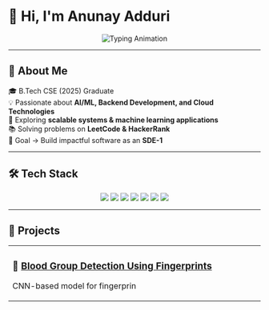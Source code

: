 # 👋 Hi, I'm Anunay Adduri  

<p align="center">
  <img src="https://readme-typing-svg.herokuapp.com?size=24&duration=4000&color=F75C7E&center=true&vCenter=true&width=600&lines=AI+%26+Backend+Explorer+🚀;Aspiring+SDE-1;Turning+Ideas+into+Scalable+Solutions;Passionate+Learner+%26+Problem+Solver" alt="Typing Animation" />
</p>

---

## 🌟 About Me  
🎓 B.Tech CSE (2025) Graduate  
💡 Passionate about **AI/ML, Backend Development, and Cloud Technologies**  
🔭 Exploring **scalable systems & machine learning applications**  
📚 Solving problems on **LeetCode & HackerRank**  
🎯 Goal → Build impactful software as an **SDE-1**  

---

## 🛠️ Tech Stack  
<p align="center">
  <img src="https://img.shields.io/badge/Java-ED8B00?style=for-the-badge&logo=openjdk&logoColor=white" />
  <img src="https://img.shields.io/badge/Python-14354C?style=for-the-badge&logo=python&logoColor=white" />
  <img src="https://img.shields.io/badge/MySQL-4479A1?style=for-the-badge&logo=mysql&logoColor=white" />
  <img src="https://img.shields.io/badge/REST-02569B?style=for-the-badge&logo=fastapi&logoColor=white" />
  <img src="https://img.shields.io/badge/Git-F05032?style=for-the-badge&logo=git&logoColor=white" />
  <img src="https://img.shields.io/badge/Docker-2496ED?style=for-the-badge&logo=docker&logoColor=white" />
  <img src="https://img.shields.io/badge/Kubernetes-326CE5?style=for-the-badge&logo=kubernetes&logoColor=white" />
</p>

---

## 🚀 Projects  
<table>
<tr>
<td width="50%">
  
### 🔬 [Blood Group Detection Using Fingerprints](https://github.com/zebstrike)  
CNN-based model for fingerprin
